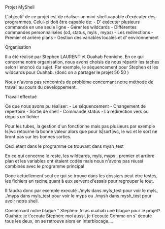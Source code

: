Projet MyShell

L'objectif de ce projet est de réaliser un mini-shell capable d'exécuter des programmes.
Celui-ci doit être capable de: 
	- D' exécuter plusieurs commande en une seule ligne
	- Gérer les wildcards
	- Différentes commandes personnalisées (cd, status, myls , myps)
	- Les redirections
	- Premier et arrière plans
	- Gestion des variables locales et d' environnement
	

Organisation


Il a été réalisé par Stephen LAURENT et Ouahab Fenniche.
En ce qui concerne notre organisation, nous avons choisis de nous répartir les taches selon l'enoncé du sujet. Par exemple, le séquencement pour Stephen et les wildcards pour Ouahab. (donc on a partager le projet 50 50 )

Nous n'avons pas rencontrés de problème concernant notre méthode de travail au cours du développement.


Travail effectué


Ce que nous avons pu réaliser:
	- Le séquencement
	- Changement de répertoire
	- Sortie de shell
	- Commande status
	- La redirection vers ou depuis un fichier

Pour les tubes, la gestion d'un fonctionne mais pas plusieurs par exemple ls|wc retourne la bonne valeur alors que pour ls|sort|wc, le wc et le sort ne liront pas sur les bonnes sorties.

Ceci étant dans le programme ce trouvant dans mysh_test

En ce qui concerne le reste, les wildcards, myls, myps , premier et arrière plan et les variables ont étaient codés mais nous n'avons pas réussi combinés avec le programme principal

Donc actuellement seul ce qui se trouve dans les dossiers peut etre testés, les fichiers en racine quant à eux servent d'essais pour regrouper le tout.

Il faudra donc par exemple executé ./myls dans myls_test pour voir le myls, ./myps dans myls_test pour voir le myps ou ./mysh dans mysh_test pour avoir notre shell. 


Concernant notre blague "
Stephen: tu as ouahab une blague pour le projet?
Ouahab: je t'ecoute
Stephen: moi aussi, je t'ecoute
Comme on s' écoute tous les deux, on se retrouve alors en interblocage....
